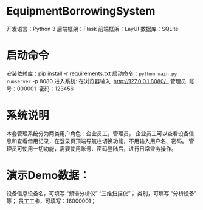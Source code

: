 # EquipmentBorrowingSystem

开发语言：Python 3
后端框架：Flask
前端框架：LayUI
数据库：SQLite

# 启动命令

安装依赖库：pip install -r requirements.txt
启动命令：`python main.py runserver` -p 8080
进入系统: 在浏览器输入  http://127.0.0.1:8080/  
管理员  账号：000001  密码：123456

# 系统说明

本套管理系统分为两类用户角色：企业员工，管理员。
企业员工可以查看设备信息和查看借用记录，在登录页顶端导航栏切换功能，不用输入用户名、密码。
管理员可使用一切功能，需要使用账号、密码登陆后，进行日常业务操作。

# 演示Demo数据： 

设备信息设备名，可填写 “频谱分析仪” “三维扫描仪”；
类别，可填写 “分析设备” 等；
员工工卡，可填写：16000001；